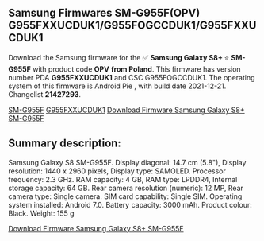 <h2>Samsung Firmwares SM-G955F(OPV) G955FXXUCDUK1/G955FOGCCDUK1/G955FXXUCDUK1</h2>
Download the Samsung firmware for the ✅ <strong>Samsung Galaxy S8+ </strong> ⭐ <strong>SM-G955F</strong> with product code <strong>OPV</strong> <strong> from Poland</strong>. This firmware has version number PDA <strong>G955FXXUCDUK1</strong> and CSC G955FOGCCDUK1. The operating system of this firmware is Android Pie , with build date 2021-12-21. Changelist <strong>21427293</strong>.

[SM-G955F](https://samfirm.shop/samsung/model/SM-G955F)
[G955FXXUCDUK1](https://samfirm.shop/samsung/pda/G955FXXUCDUK1)
[Download Firmware Samsung Galaxy S8+ SM-G955F](https://samfirm.shop/samsung/firmware/484264)
<h2>Summary description:</h2>
<p>Samsung Galaxy S8 SM-G955F. Display diagonal: 14.7 cm (5.8"), Display resolution: 1440 x 2960 pixels, Display type: SAMOLED. Processor frequency: 2.3 GHz. RAM capacity: 4 GB, RAM type: LPDDR4, Internal storage capacity: 64 GB. Rear camera resolution (numeric): 12 MP, Rear camera type: Single camera. SIM card capability: Single SIM. Operating system installed: Android 7.0. Battery capacity: 3000 mAh. Product colour: Black. Weight: 155 g</p>


[Download Firmware Samsung Galaxy S8+ SM-G955F](https://samfirm.shop/samsung/firmware/484264)
